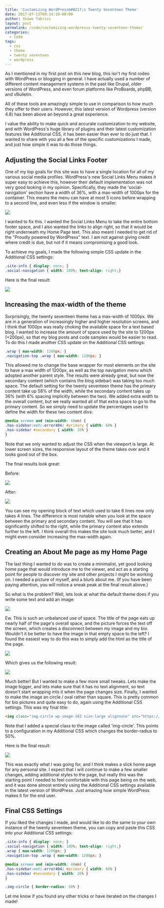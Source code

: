 ```yaml
---
title: 'Customizing WordPress&#8217;s Twenty Seventeen Theme'
date: 2017-07-13T09:14:10-08:00
author: Shawn Tabrizi
layout: post
permalink: /code/customizing-wordpresss-twenty-seventeen-theme/
categories:
  - Code
tags:
  - css
  - theme
  - twenty seventeen
  - wordpress
---
```


As I mentioned in my first post on this new blog, this isn't my first rodeo with WordPress or blogging in general. I have actually used a number of different content management systems in the past like Drupal, older versions of WordPress, and even forum platforms like ProBoards, phpBB, and vBulletin.

All of these tools are amazingly simple to use in comparison to how much they offer to their users. However, this latest version of Wordpress (version 4.8) has been above an beyond a great experience.

I value the ability to make quick and accurate customization to my website, and with WordPress's huge library of plugins and their latest customization features like Additional CSS, it has been easier than ever to do just that. I wanted to share with you all a few of the specific customizations I made, and just how simple it was to do those things.

## Adjusting the Social Links Footer

One of my top goals for this site was to have a single location for all of my various social media profiles. WordPress's new Social Links Menu makes it super easy to achieve this, however their default implementation was not very good looking in my opinion. Specifically, they made the 'social-navigation' section have a width of 36%, with a max-width of 1000px for the container. This means the menu can have at most 5 icons before wrapping to a second line, and even less if the window is smaller.

![](/assets/images/img_59672cc771bb5.png)

I wanted to fix this. I wanted the Social Links Menu to take the entire bottom footer space, and I also wanted the links to align right, so that it would be right underneath my Home Page text. This also meant I needed to get rid of the "Proudly powered by WordPress" text. I am not against giving credit where credit is due, but not if it means compromising a good look.

To achieve my goals, I made the following simple CSS update in the Additional CSS settings:

```css
.site-info { display: none; }
.social-navigation { width: 100%; text-align: right;}
```

Here is the final result:

![](/assets/images/img_59672e036f9d9.png)

## Increasing the max-width of the theme

Surprisingly, the twenty seventeen theme has a max-width of 1000px. We are in a generation of increasingly higher and higher resolution screens, and I think that 1000px was really choking the available space for a text based blog. I wanted to increase the amount of space used by the site to 1200px (+200px), so that my blog posts and code samples would be easier to read. To do this I made another CSS update on the Additional CSS settings:

```css
.wrap { max-width: 1200px; }
.navigation-top .wrap { max-width: 1200px; }
```

This allowed me to change the base wrapper for most elements on the site to have a max width of 1200px, as well as the top navigation menu which adopted another parent style. The results were already great, but now the secondary content (which contains the blog sidebar) was taking too much space. The default setting for the twenty seventeen theme has the primary content take up 58% of the width, while the secondary content takes up 36% (with 6% spacing implicitly between the two). We added extra width to the overall content, but we really wanted all of that extra space to go to the primary content. So we simply need to update the percentages used to define the width for these two content divs:

```css
@media screen and (min-width: 48em) {
.has-sidebar:not(.error404) #primary { width: 68% }
.has-sidebar #secondary { width: 26% }
}
```

Note that we only wanted to adjust the CSS when the viewport is large. At lower screen sizes, the responsive layout of the theme takes over and it looks good out of the box.

The final results look great:

Before:

![](/assets/images/img_5967329b806b6.png)

After:

![](/assets/images/img_596731d138858.png)

You can see my opening block of text which used to take 6 lines now only takes 4 lines. The difference is most notable when you look at the space between the primary and secondary content. You will see that it has significantly shifted to the right, while the primary content also extends further to the left. I think overall this makes the site look much better, and I might even consider increasing the max-width again.

## Creating an About Me page as my Home Page

The last thing I wanted to do was to create a minimalist, yet good looking home page that would introduce me to the viewer, and act as a starting point for people to discover my site and other projects I might be working on. I needed a picture of myself, and a blurb about me. (If you have been paying attention, you will notice a sneak peak at the final result above.)

So what is the problem? Well, lets look at what the default theme does if you write some text and add an image:

![](/assets/images/img_596735c8542b0.png)

Ew. This is such an unbalanced use of space. The title of the page eats up nearly half of the page's overall space, and the picture forces the text off the screen, which creates a disconnect between my image and my bio. Wouldn't it be better to have the image in that empty space to the left? I found the easiest way to do this was to simply add the  html as the title of the page.

![](/assets/images/img_596736809faf0.png)

Which gives us the following result:

![](/assets/images/img_596736a48bb9f.png)

Much better! But I wanted to make a few more small tweaks. Lets make the image bigger, and lets make sure that it has no text alignment, so text doesn't start wrapping into it when the page changes size. Finally, I wanted to make the image an circle / oval rather than square. This is pretty common for bio pictures and quite easy to do, again using the Additional CSS settings. This was my final title:

```html
<img class="img-circle wp-image-103 size-large alignnone" src="https://shawntabrizi.com/wordpress/wp-content/uploads/2017/07/19453121_1568143886560829_337872348308545095_o-927x1024.jpg" alt="" width="525" height="580" />
```

Note that I added a special class to the image called 'img-circle'. This points to a configuration in my Additional CSS which changes the border-radius to 50%.

Here is the final result:

![](/assets/images/img_5967381f5095a.png)

This was exactly what I was going for, and I think makes a slick home page for any personal site. I expect that I will continue to make a few smaller changes, adding additional styles to the page, but really this was the starting point I needed to feel comfortable with this page being on the web, and it was done almost entirely using the Additional CSS settings available in the latest version of WordPress. Just amazing how simple WordPress makes it for the end user.

## Final CSS Settings

If you liked the changes I made, and would like to do the same to your own instance of the twenty seventeen theme, you can copy and paste this CSS into your Additional CSS settings:

```css
.site-info { display: none; }
.social-navigation { width: 100%; text-align: right;}
.wrap { max-width: 1200px; }
.navigation-top .wrap { max-width: 1200px; }

@media screen and (min-width: 48em) {
.has-sidebar:not(.error404) #primary { width: 68% }
.has-sidebar #secondary { width: 26% }
}

.img-circle { border-radius: 50% }
```

Let me know if you found any other tricks or have iterated on the changes I made!
